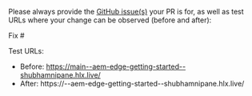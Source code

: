 Please always provide the [GitHub issue(s)](../issues) your PR is for, as well as test URLs where your change can be observed (before and after):

Fix #<gh-issue-id>

Test URLs:
- Before: https://main--aem-edge-getting-started--shubhamnipane.hlx.live/
- After: https://<branch>--aem-edge-getting-started--shubhamnipane.hlx.live/
